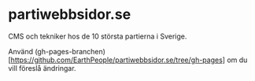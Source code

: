 # partiwebbsidor.se

CMS och tekniker hos de 10 största partierna i Sverige.

Använd (gh-pages-branchen)[https://github.com/EarthPeople/partiwebbsidor.se/tree/gh-pages] om du vill föreslå ändringar.
